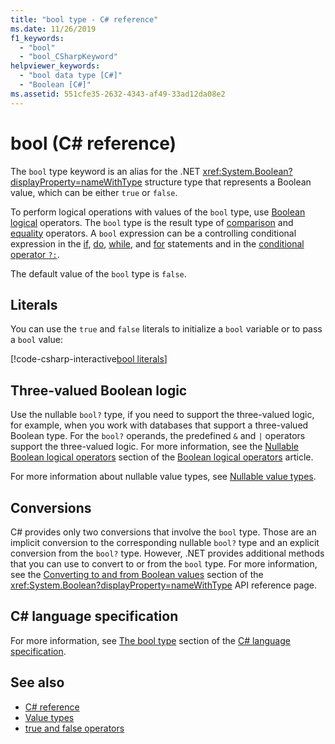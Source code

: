 ```yaml
---
title: "bool type - C# reference"
ms.date: 11/26/2019
f1_keywords: 
  - "bool"
  - "bool_CSharpKeyword"
helpviewer_keywords: 
  - "bool data type [C#]"
  - "Boolean [C#]"
ms.assetid: 551cfe35-2632-4343-af49-33ad12da08e2
---
```

# bool (C# reference)

The `bool` type keyword is an alias for the .NET <xref:System.Boolean?displayProperty=nameWithType> structure type that represents a Boolean value, which can be either `true` or `false`.

To perform logical operations with values of the `bool` type, use [Boolean logical](../operators/boolean-logical-operators.md) operators. The `bool` type is the result type of [comparison](../operators/comparison-operators.md) and [equality](../operators/equality-operators.md) operators. A `bool` expression can be a controlling conditional expression in the [if](../keywords/if-else.md), [do](../keywords/do.md), [while](../keywords/while.md), and [for](../keywords/for.md) statements and in the [conditional operator `?:`](../operators/conditional-operator.md).

The default value of the `bool` type is `false`.

## Literals

You can use the `true` and `false` literals to initialize a `bool` variable or to pass a `bool` value:

[!code-csharp-interactive[bool literals](snippets/BoolType.cs#Literals)]

## Three-valued Boolean logic

Use the nullable `bool?` type, if you need to support the three-valued logic, for example, when you work with databases that support a three-valued Boolean type. For the `bool?` operands, the predefined `&` and `|` operators support the three-valued logic. For more information, see the [Nullable Boolean logical operators](../operators/boolean-logical-operators.md#nullable-boolean-logical-operators) section of the [Boolean logical operators](../operators/boolean-logical-operators.md) article.

For more information about nullable value types, see [Nullable value types](nullable-value-types.md).

## Conversions

C# provides only two conversions that involve the `bool` type. Those are an implicit conversion to the corresponding nullable `bool?` type and an explicit conversion from the `bool?` type. However, .NET provides additional methods that you can use to convert to or from the `bool` type. For more information, see the [Converting to and from Boolean values](/dotnet/api/system.boolean#converting-to-and-from-boolean-values) section of the <xref:System.Boolean?displayProperty=nameWithType> API reference page.

## C# language specification

For more information, see [The bool type](~/_csharplang/spec/types.md#the-bool-type) section of the [C# language specification](~/_csharplang/spec/introduction.md).

## See also

- [C# reference](../index.md)
- [Value types](value-types.md)
- [true and false operators](../operators/true-false-operators.md)

